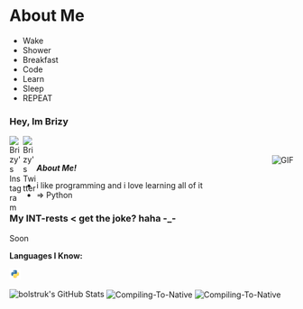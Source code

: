 # About Me
 - Wake
- Shower
- Breakfast
- Code
- Learn
- Sleep
- REPEAT
<h3 title="hehehe"> Hey, Im Brizy</h3>

<a href="https://www.instagram.com/Brizy/">
  <img align="left" alt="Brizy's Instagram" width="24px" src="https://cdn.jsdelivr.net/npm/simple-icons@v3/icons/instagram.svg" />
</a>
<a href="https://twitter.com/Brizy.sh">
  <img align="left" alt="Brizy's Twitter" width="24px" src="https://cdn.jsdelivr.net/npm/simple-icons@3.13.0/icons/twitter.svg" />
</a>




<br />
<br />

  <img align="right" alt="GIF" src="https://i.pinimg.com/originals/e4/26/70/e426702edf874b181aced1e2fa5c6cde.gif" code/>

***About Me!***
- i like programming and i love learning all of it
- => Python


<h3 title="hehehe"> My INT-rests < get the joke? haha -_-</h3>
 
Soon




**Languages I Know:**  


<code><img height="20" src="https://raw.githubusercontent.com/github/explore/80688e429a7d4ef2fca1e82350fe8e3517d3494d/topics/python/python.png"></code>


<img src="https://github-readme-stats.vercel.app/api?username=Compiling-To-Native&show_icons=true&hide_border=true&count_private=true&theme=shades-of-purple&icon_color=fad000" alt="bolstruk's GitHub Stats">
<img align="center" src="https://github-readme-streak-stats.herokuapp.com/?user=Compiling-To-Native&count_private=true&theme=radical" alt="Compiling-To-Native" />
<img align="center" width=500 src="https://github-readme-stats.vercel.app/api/top-langs/?username=Compiling-To-Native&count_private=true&theme=radical" alt="Compiling-To-Native" />
 
